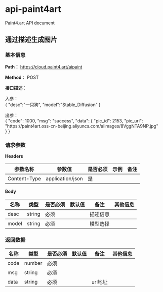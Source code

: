 # api-paint4art
Paint4.art API document
## 通过描述生成图片

<a id=通过描述生成图片1404> </a>

### 基本信息

**Path：** https://cloud.paint4.art/aipaint

**Method：** POST

**接口描述：**

<p>入参：<br>
{
    "desc":"一只狗",
    "model":"Stable_Diffusion"
}
<p>出参：<br>
{
    "code": 1000,
    "msg": "success",
    "data": {
        "pic_id": 2153,
        "pic_url": "https://paint4art.oss-cn-beijing.aliyuncs.com/aiimages/8VggNTA9NP.jpg"
    }
}



### 请求参数

**Headers**

| 参数名称      | 参数值           | 是否必须 | 示例                                                         | 备注  |
| ------------- | ---------------- | -------- | ------------------------------------------------------------ | ----- |
| Content-Type  | application/json | 是       |                                                              |       |

**Body** 
<table>
  <thead class="ant-table-thead">
    <tr>
      <th key=name>名称</th><th key=type>类型</th><th key=required>是否必须</th><th key=default>默认值</th><th key=desc>备注</th><th key=sub>其他信息</th>
    </tr>
  </thead><tbody className="ant-table-tbody"><tr key=0-0><td key=0><span style="padding-left: 0px"><span style="color: #8c8a8a"></span> desc</span></td><td key=1><span>string</span></td><td key=2>必须</td><td key=3></td><td key=4><span style="white-space: pre-wrap">描述信息</span></td><td key=5></td></tr>
               </tbody>
  </thead><tbody className="ant-table-tbody"><tr key=0-0><td key=0><span style="padding-left: 0px"><span style="color: #8c8a8a"></span> model</span></td><td key=1><span>string</span></td><td key=2>必须</td><td key=3></td><td key=4><span style="white-space: pre-wrap">模型选择</span></td><td key=5></td></tr>
               </tbody>
              </table>


### 返回数据

<table>
  <thead class="ant-table-thead">
    <tr>
      <th key=name>名称</th><th key=type>类型</th><th key=required>是否必须</th><th key=default>默认值</th><th key=desc>备注</th><th key=sub>其他信息</th>
    </tr>
  </thead><tbody className="ant-table-tbody"><tr key=0-0><td key=0><span style="padding-left: 0px"><span style="color: #8c8a8a"></span> code</span></td><td key=1><span>number</span></td><td key=2>必须</td><td key=3></td><td key=4><span style="white-space: pre-wrap"></span></td><td key=5></td></tr><tr key=0-1><td key=0><span style="padding-left: 0px"><span style="color: #8c8a8a"></span> msg</span></td><td key=1><span>string</span></td><td key=2>必须</td><td key=3></td><td key=4><span style="white-space: pre-wrap"></span></td><td key=5></td></tr><tr key=0-2><td key=0><span style="padding-left: 0px"><span style="color: #8c8a8a"></span> data</span></td><td key=1><span>string</span></td><td key=2>必须</td><td key=3></td><td key=4><span style="white-space: pre-wrap">url地址</span></td><td key=5></td></tr>
               </tbody>
              </table>


# 
